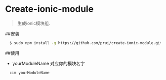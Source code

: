 Create-ionic-module
================

> 生成ionic模块组.

##安装
```bash
  $ sudo npm install -g https://github.com/prui/create-ionic-module.git
```

##使用
* yourModuleName 对应你的模块名字
```bash
  cim yourModuleName
```
